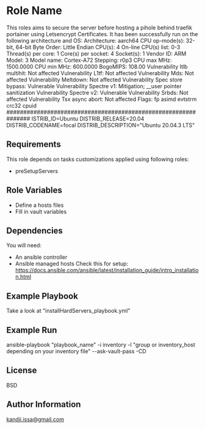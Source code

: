 Role Name
=========

This roles aims to secure the server before hosting a pihole behind traefik portainer using Letsencrypt Certificates.
It has been successfully run on the following architecture and OS:
Architecture:                    aarch64
CPU op-mode(s):                  32-bit, 64-bit
Byte Order:                      Little Endian
CPU(s):                          4
On-line CPU(s) list:             0-3
Thread(s) per core:              1
Core(s) per socket:              4
Socket(s):                       1
Vendor ID:                       ARM
Model:                           3
Model name:                      Cortex-A72
Stepping:                        r0p3
CPU max MHz:                     1500.0000
CPU min MHz:                     600.0000
BogoMIPS:                        108.00
Vulnerability Itlb multihit:     Not affected
Vulnerability L1tf:              Not affected
Vulnerability Mds:               Not affected
Vulnerability Meltdown:          Not affected
Vulnerability Spec store bypass: Vulnerable
Vulnerability Spectre v1:        Mitigation; __user pointer sanitization
Vulnerability Spectre v2:        Vulnerable
Vulnerability Srbds:             Not affected
Vulnerability Tsx async abort:   Not affected
Flags:                           fp asimd evtstrm crc32 cpuid
###############################################################
ISTRIB_ID=Ubuntu
DISTRIB_RELEASE=20.04
DISTRIB_CODENAME=focal
DISTRIB_DESCRIPTION="Ubuntu 20.04.3 LTS"

Requirements
------------
This role depends on tasks customizations applied using following roles:

- preSetupServers

Role Variables
--------------

- Define a hosts files
- Fill in vault variables

Dependencies
------------
You will need:
- An ansible controller
- Ansible managed hosts
Check this for setup: 
https://docs.ansible.com/ansible/latest/installation_guide/intro_installation.html

Example Playbook
----------------

Take a look at "installHardServers_playbook.yml"

Example Run
-----------
ansible-playbook "playbook_name" -i inventory -l "group or inventory_host depending on your inventory file" --ask-vault-pass -CD

License
-------

BSD

Author Information
------------------
kandji.issa@gmail.com

